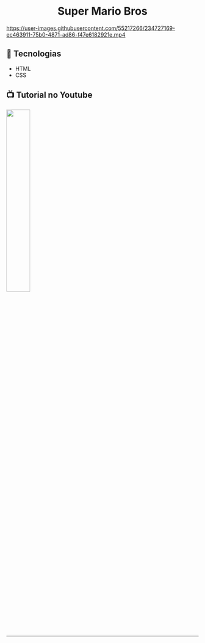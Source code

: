 <h1 align="center">
  <b>Super Mario Bros</b>
</h1>

https://user-images.githubusercontent.com/55217266/234727169-ec463911-75b0-4871-ad86-f47e6182921e.mp4

## 🚀 Tecnologias
- HTML
- CSS

## 📺 Tutorial no Youtube
<a href="https://www.youtube.com/watch?v=6Ok-kUrBGp8" target="_blank">
 <img src="https://img.youtube.com/vi/6Ok-kUrBGp8/maxresdefault.jpg" width="35%" height="auto" />
</a>
<hr>
